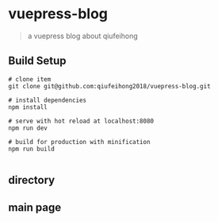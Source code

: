 # vuepress-blog
> a vuepress blog about qiufeihong

## Build Setup

```
# clone item
git clone git@github.com:qiufeihong2018/vuepress-blog.git

# install dependencies
npm install

# serve with hot reload at localhost:8080
npm run dev

# build for production with minification
npm run build


```

## directory

## main page